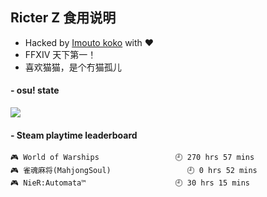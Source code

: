 ## Ricter Z 食用说明
- Hacked by [Imouto koko](https://osu.ppy.sh/users/7679162) with ❤️
- FFXIV 天下第一！
- 喜欢猫猫，是个冇猫孤儿

#### - osu! state
![](http://97.64.19.89:8080/api/v1/stat/4448675)

<!-- steam-box start -->
#### - Steam playtime leaderboard
```text
🎮 World of Warships                 🕘 270 hrs 57 mins
🎮 雀魂麻将(MahjongSoul)                 🕘 0 hrs 52 mins
🎮 NieR:Automata™                    🕘 30 hrs 15 mins
```
<!-- Powered by https://github.com/YouEclipse/steam-box . -->
<!-- steam-box end -->
